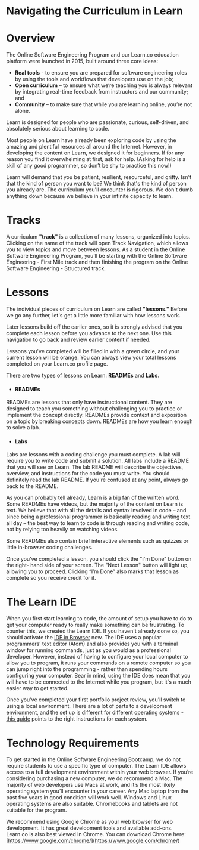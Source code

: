 # Navigating the Curriculum in Learn

# Overview
The Online Software Engineering Program and our Learn.co education platform were launched in 2015, built around three core ideas: 
* **Real tools** - to ensure you are prepared for software engineering roles by using the tools and workflows that developers use on the job; 
* **Open curriculum** – to ensure what we’re teaching you is always relevant by integrating real-time feedback from instructors and our community; and
* **Community** – to make sure that while you are learning online, you’re not alone. 

Learn is designed for people who are passionate, curious, self-driven, and absolutely serious about learning to code. 

Most people on Learn have already been exploring code by using the amazing and plentiful resources all around the Internet. However, in developing the content on Learn, we designed it for beginners. If for any reason you find it overwhelming at first, ask for help.  (Asking for help is a skill of any good programmer, so don’t be shy to practice this now!)

Learn will demand that you be patient, resilient, resourceful, and gritty. Isn't that the kind of person you want to be? We think that's the kind of person you already are. The curriculum you'll encounter is rigorous. We don't dumb anything down because we believe in your infinite capacity to learn.

# Tracks
A curriculum **"track"** is a collection of many lessons, organized into topics. Clicking on the name of the track will open Track Navigation, which allows you to view topics and move between lessons.  As a student in the Online Software Engineering Program, you’ll be starting with the Online Software Engineering - First Mile track and then finishing the program on the Online Software Engineering - Structured track.

# Lessons
The individual pieces of curriculum on Learn are called **"lessons."** Before we go any further, let's get a little more familiar with how lessons work.

Later lessons build off the earlier ones, so it is strongly advised that you complete each lesson before you advance to the next one. Use this navigation to go back and review earlier content if needed.

Lessons you've completed will be filled in with a green circle, and your current lesson will be orange. You can always view your total lessons completed on your Learn.co profile page.

There are two types of lessons on Learn: **READMEs** and **Labs.**

- #### **READMEs**
READMEs are lessons that only have instructional content. They are designed to teach you something without challenging you to practice or implement the concept directly. READMEs provide context and exposition on a topic by breaking concepts down. READMEs are how you learn enough to solve a lab.

- #### **Labs** 
Labs are lessons with a coding challenge you must complete. A lab will require you to write code and submit a solution. All labs include a README that you will see on Learn. The lab README will describe the objectives, overview, and instructions for the code you must write. You should definitely read the lab README. If you're confused at any point, always go back to the README.

As you can probably tell already, Learn is a big fan of the written word. Some READMEs have videos, but the majority of the content on Learn is text. We believe that with all the details and syntax involved in code – and since being a professional programmer is basically reading and writing text all day – the best way to learn to code is through reading and writing code, not by relying too heavily on watching videos.

Some READMEs also contain brief interactive elements such as quizzes or little in-browser coding challenges.

Once you've completed a lesson, you should click the "I'm Done" button on the right- hand side of your screen. The "Next Lesson" button will light up, allowing you to proceed. Clicking “I’m Done” also marks that lesson as complete so you receive credit for it.

# The Learn IDE
When you first start learning to code, the amount of setup you have to do to get your computer ready to really make something can be frustrating. To counter this, we created the Learn IDE. If you haven't already done so, you should activate the [IDE in Browser](https://help.learn.co/en/articles/1392337-ide-in-browser) now. The IDE uses a popular programmers’ text editor (Atom) and also provides you with a terminal window for running commands, just as you would as a professional developer. However, instead of having to configure your local computer to allow you to program, it runs your commands on a remote computer so you can jump right into the programming - rather than spending hours configuring your computer. Bear in mind, using the IDE does mean that you will have to be connected to the Internet while you program, but it's a much easier way to get started.

Once you've completed your first portfolio project review, you'll switch to using a local environment. There are a lot of parts to a development environment, and the set up is different for different operating systems - [this guide](https://help.learn.co/en/articles/1394611-when-should-i-set-up-a-local-environment) points to the right instructions for each system.

# Technology Requirements
To get started in the Online Software Engineering Bootcamp, we do not require students to use a specific type of computer. The Learn IDE allows access to a full development environment within your web browser. If you’re considering purchasing a new computer, we do recommend a Mac. The majority of web developers use Macs at work, and it’s the most likely operating system you’ll encounter in your career. Any Mac laptop from the past five years in good condition will work well. Windows and Linux operating systems are also suitable. Chromebooks and tablets are not suitable for the program.

We recommend using Google Chrome as your web browser for web development. It has great development tools and available add-ons. Learn.co is also best viewed in Chrome. You can download Chrome here: [https://www.google.com/chrome/](https://www.google.com/chrome/)

